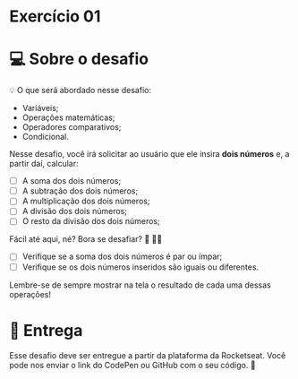 # Exercício 01

# 💻 Sobre o desafio
💡 O que será abordado nesse desafio:
- Variáveis;
- Operações matemáticas;
- Operadores comparativos;
- Condicional.

Nesse desafio, você irá solicitar ao usuário que ele insira **dois números** e, a partir daí, calcular:
- [ ]  A soma dos dois números;
- [ ]  A subtração dos dois números;
- [ ]  A multiplicação dos dois números;
- [ ]  A divisão dos dois números;
- [ ]  O resto da divisão dos dois números;

Fácil até aqui, né? Bora se desafiar? 👀 🧑‍🚀
- [ ]  Verifique se a soma dos dois números é par ou ímpar;
- [ ]  Verifique se os dois números inseridos são iguais ou diferentes.

Lembre-se de sempre mostrar na tela o resultado de cada uma dessas operações!

# 📅 Entrega
Esse desafio deve ser entregue a partir da plataforma da Rocketseat. 
Você pode nos enviar o link do CodePen ou GitHub com o seu código.  💜

